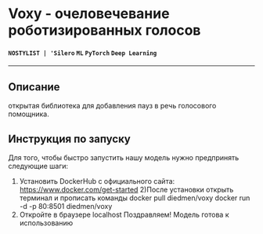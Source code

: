 # Voxy - очеловечевание роботизированных голосов
#### `NOSTYLIST | 'Silero` `ML` `PyTorch`  `Deep Learning`
***
## Описание
открытая библиотека для добавления пауз в речь голосового помощника.
## Инструкция по запуску
Для того, чтобы быстро запустить нашу модель нужно предпринять следующие шаги:
1) Установить DockerHub с официального сайта: https://www.docker.com/get-started
2)После установки открыть терминал и прописать команды
  docker pull diedmen/voxy
  docker run -d -p 80:8501 diedmen/voxy
3) Откройте в браузере localhost
Поздравляем! Модель готова к использованию
